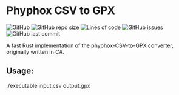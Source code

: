 # Phyphox CSV to GPX

![GitHub](https://img.shields.io/github/license/LuMarans30/phyphox-CSV-to-GPX-rust)
![GitHub repo size](https://img.shields.io/github/repo-size/LuMarans30/phyphox-CSV-to-GPX-rust)
![Lines of code](https://img.shields.io/tokei/lines/github/LuMarans30/phyphox-CSV-to-GPX-rust)
![GitHub issues](https://img.shields.io/github/issues/LuMarans30/phyphox-CSV-to-GPX-rust)
![GitHub last commit](https://img.shields.io/github/last-commit/LuMarans30/phyphox-CSV-to-GPX-rust)

A fast Rust implementation of the [phyphox-CSV-to-GPX](https://github.com/LuMarans30/phyphox-CSV-to-GPX) converter, originally written in C#.

## Usage:

./executable input.csv output.gpx
